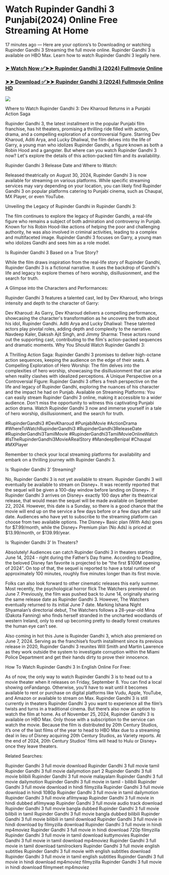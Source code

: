 # Watch Rupinder Gandhi 3 Punjabi(2024) Online Free Streaming At Home

17 minutes ago — Here are your options’s to Downloading or watching Rupinder Gandhi 3 Streaming the full movie online. Rupinder Gandhi 3 is available on HBO Max. Learn how to watch Rupinder Gandhi 3 legally here.


### [➤ Watch Now ✅➤➤ Rupinder Gandhi 3 (2024) Fullmovie Online](https://bit.ly/3XaHM1f)

### [➤➤ Download ✅➤➤ Rupinder Gandhi 3 (2024) Fullmovie Online HD](https://bit.ly/3XaHM1f)

<p dir="auto"><a href="https://bit.ly/3XaHM1f" title="PLAY NOW" rel="nofollow"><img src="https://i.imgur.com/jhNGoEt.gif" style="max-width: 100%;"></a></p>

Where to Watch Rupinder Gandhi 3: Dev Kharoud Returns in a Punjabi Action Saga

Rupinder Gandhi 3, the latest installment in the popular Punjabi film franchise, has hit theaters, promising a thrilling ride filled with action, drama, and a compelling exploration of a controversial figure. Starring Dev Kharoud, Aditi Arya, and Lucky Dhaliwal, the film delves into the life of Garry, a young man who idolizes Rupinder Gandhi, a figure known as both a Robin Hood and a gangster. But where can you watch Rupinder Gandhi 3 now? Let's explore the details of this action-packed film and its availability.

Rupinder Gandhi 3 Release Date and Where to Watch:

Released theatrically on August 30, 2024, Rupinder Gandhi 3 is now available for streaming on various platforms. While specific streaming services may vary depending on your location, you can likely find Rupinder Gandhi 3 on popular platforms catering to Punjabi cinema, such as Chaupal, MX Player, or even YouTube.

Unveiling the Legacy of Rupinder Gandhi in Rupinder Gandhi 3:

The film continues to explore the legacy of Rupinder Gandhi, a real-life figure who remains a subject of both admiration and controversy in Punjab. Known for his Robin Hood-like actions of helping the poor and challenging authority, he was also involved in criminal activities, leading to a complex and multifaceted image. Rupinder Gandhi 3 focuses on Garry, a young man who idolizes Gandhi and sees him as a role model.

Is Rupinder Gandhi 3 Based on a True Story?

While the film draws inspiration from the real-life story of Rupinder Gandhi, Rupinder Gandhi 3 is a fictional narrative. It uses the backdrop of Gandhi's life and legacy to explore themes of hero worship, disillusionment, and the search for truth.

A Glimpse into the Characters and Performances:

Rupinder Gandhi 3 features a talented cast, led by Dev Kharoud, who brings intensity and depth to the character of Garry:

Dev Kharoud: As Garry, Dev Kharoud delivers a compelling performance, showcasing the character's transformation as he uncovers the truth about his idol, Rupinder Gandhi.
Aditi Arya and Lucky Dhaliwal: These talented actors play pivotal roles, adding depth and complexity to the narrative.
Navdeep Kaler, Dakssh Ajit Singh, and Jimmy Sharma: These actors round out the supporting cast, contributing to the film's action-packed sequences and dramatic moments.
Why You Should Watch Rupinder Gandhi 3:

A Thrilling Action Saga: Rupinder Gandhi 3 promises to deliver high-octane action sequences, keeping the audience on the edge of their seats.
A Compelling Exploration of Hero Worship: The film delves into the complexities of hero worship, showcasing the disillusionment that can arise when reality clashes with idealized perceptions.
A Unique Perspective on a Controversial Figure: Rupinder Gandhi 3 offers a fresh perspective on the life and legacy of Rupinder Gandhi, exploring the nuances of his character and the impact he had on Punjab.
Available on Streaming Platforms: You can easily stream Rupinder Gandhi 3 online, making it accessible to a wider audience.
Don't miss the opportunity to witness this captivating Punjabi action drama. Watch Rupinder Gandhi 3 now and immerse yourself in a tale of hero worship, disillusionment, and the search for truth.

#RupinderGandhi3 #DevKharoud #PunjabiMovie #ActionDrama #WhereToWatchRupinderGandhi3 #RupinderGandhi3ReleaseDate #RupinderGandhi3TamilMovie #RupinderGandhi3TamilMovieOnlineWatch #IsTheRupinderGandhi3MovieARealStory #MandeepBenipal #Chaupal #MXPlayer

Remember to check your local streaming platforms for availability and embark on a thrilling journey with Rupinder Gandhi 3.


Is ‘Rupinder Gandhi 3’ Streaming?

No, Rupinder Gandhi 3 is not yet available to stream. Rupinder Gandhi 3 will eventually be available to stream on Disney+. It was recently reported that the sequel will be given a 100-day window before landing on Disney+. If Rupinder Gandhi 3 arrives on Disney+ exactly 100 days after its theatrical release, that would mean the sequel will be made available on September 22, 2024. However, this date is a Sunday, so there is a good chance that the movie will end up on the service a few days before or a few days after said date. Audiences who have yet to subscribe to the streaming platform can choose from two available options. The Disney+ Basic plan (With Ads) goes for $7.99/month, while the Disney+ Premium plan (No Ads) is priced at $13.99/month, or $139.99/year.

Is ‘Rupinder Gandhi 3’ In Theaters?

Absolutely! Audiences can catch Rupinder Gandhi 3 in theaters starting June 14, 2024 - right during the Father’s Day frame. According to Deadline, the beloved Disney fan favorite is projected to be “the first $100M opening of 2024”. On top of that, the sequel is reported to have a total runtime of approximately 100 minutes, roughly five minutes longer than its first movie.

Folks can also look forward to other cinematic releases this early summer. Most recently, the psychological horror flick The Watchers premiered on June 7. Previously, the film was pushed back to June 14, originally sharing the same release date as Rupinder Gandhi 3. However, The Watchers eventually returned to its initial June 7 date. Marking Ishana Night Shyamalan’s directorial debut, The Watchers follows a 28-year-old Mina (Dakota Fanning) who finds herself stranded in the uncharted woodlands of western Ireland, only to end up becoming pretty to deadly forest creatures the human eye can’t see.

Also coming in hot this June is Rupinder Gandhi 3, which also premiered on June 7, 2024. Serving as the franchise’s fourth installment since its previous release in 2020, Rupinder Gandhi 3 reunites Will Smith and Martin Lawrence as they work outside the system to investigate corruption within the Miami Police Department and get their hands dirty to prove their innocence.

How To Watch Rupinder Gandhi 3 In English Online For Free:

As of now, the only way to watch Rupinder Gandhi 3 is to head out to a movie theater when it releases on Friday, September 8. You can find a local showing onFandango. Otherwise, you’ll have to wait until it becomes available to rent or purchase on digital platforms like Vudu, Apple, YouTube, and Amazon or available to stream on Max. Rupinder Gandhi 3 is still currently in theaters Rupinder Gandhi 3 you want to experience all the film’s twists and turns in a traditional cinema. But there’s also now an option to watch the film at home. As of November 25, 2024, Rupinder Gandhi 3 is available on HBO Max. Only those with a subscription to the service can watch the movie. Because the film is distributed by 20th Century Studios, it’s one of the last films of the year to head to HBO Max due to a streaming deal in lieu of Disney acquiring 20th Century Studios, as Variety reports. At the end of 2024, 20th Century Studios’ films will head to Hulu or Disney+ once they leave theaters.


Related Searches:

Rupinder Gandhi 3 full movie download
Rupinder Gandhi 3 full movie tamil
Rupinder Gandhi 3 full movie dailymotion part 2
Rupinder Gandhi 3 full movie bilibili
Rupinder Gandhi 3 full movie malayalam
Rupinder Gandhi 3 full movie dailymotion
Rupinder Gandhi 3 full movie in tamil - bilibili
Rupinder Gandhi 3 full movie download in hindi filmyzilla
Rupinder Gandhi 3 full movie download in hindi 1080p
Rupinder Gandhi 3 full movie in tamil dailymotion
Rupinder Gandhi 3 full movie afilmywap
Rupinder Gandhi 3 full movie in hindi dubbed afilmywap
Rupinder Gandhi 3 full movie audio track download
Rupinder Gandhi 3 full movie bangla dubbed
Rupinder Gandhi 3 full movie bilibili in tamil
Rupinder Gandhi 3 full movie bangla dubbed bilibili
Rupinder Gandhi 3 full movie bilibili in tamil download
Rupinder Gandhi 3 full movie in hindi download by filmyzilla
download Rupinder Gandhi 3 full movie in hindi mp4moviez
Rupinder Gandhi 3 full movie in hindi download 720p filmyzilla
Rupinder Gandhi 3 full movie in tamil download kuttymovies
Rupinder Gandhi 3 full movie in tamil download mp4moviez
Rupinder Gandhi 3 full movie in tamil download tamilrockers
Rupinder Gandhi 3 full movie english subtitles
Rupinder Gandhi 3 full movie with english subtitles download
Rupinder Gandhi 3 full movie in tamil english subtitles
Rupinder Gandhi 3 full movie in hindi download mp4moviez filmyzilla
Rupinder Gandhi 3 full movie in hindi download filmymeet mp4moviez
